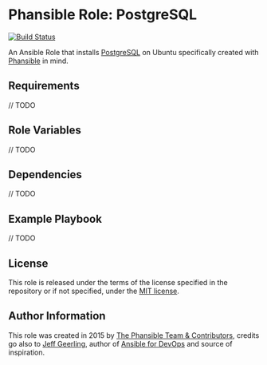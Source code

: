 # Phansible Role: PostgreSQL

[![Build Status](https://travis-ci.org/phansible/role-postgresql.svg?branch=master)](https://travis-ci.org/phansible/role-postgresql)

An Ansible Role that installs [PostgreSQL](http://www.postgresql.org/) on Ubuntu specifically created with [Phansible](http://phansible.com/) in mind.

## Requirements

// TODO

## Role Variables

// TODO

## Dependencies

// TODO

## Example Playbook

// TODO

## License

This role is released under the terms of the license specified in the repository or if not specified, under the [MIT license](https://raw.githubusercontent.com/phansible/role-postgresql/master/LICENSE).

## Author Information

This role was created in 2015 by [The Phansible Team & Contributors](https://github.com/phansible/role-postgresql/graphs/contributors), credits go also to [Jeff Geerling](http://jeffgeerling.com/), author of [Ansible for DevOps](http://ansiblefordevops.com/) and source of inspiration.
